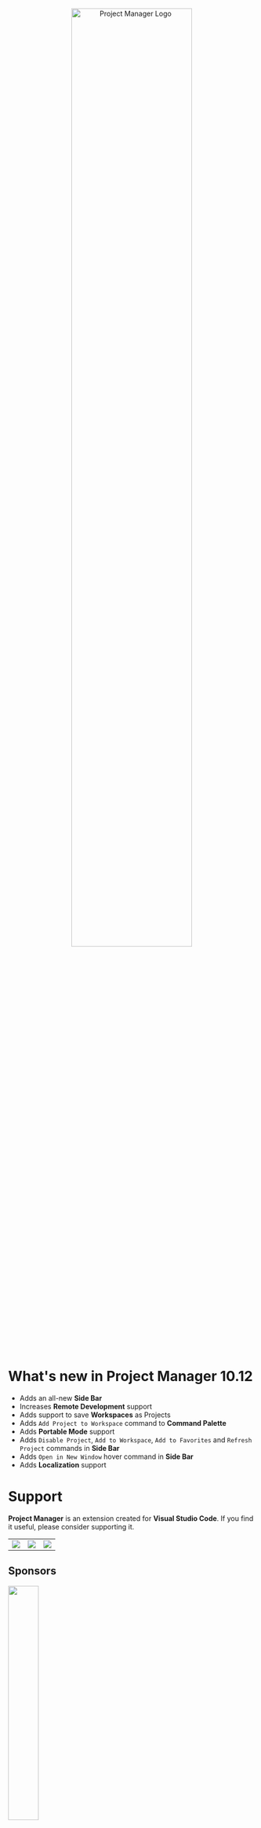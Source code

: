 <p align="center">
  <br />
  <a title="Learn more about Project Manager" href="http://github.com/alefragnani/vscode-project-manager"><img src="https://raw.githubusercontent.com/alefragnani/vscode-project-manager/master/images/vscode-project-manager-logo-readme.png" alt="Project Manager Logo" width="70%" /></a>
</p>

# What's new in Project Manager 10.12

* Adds an all-new **Side Bar**
* Increases **Remote Development** support
* Adds support to save **Workspaces** as Projects
* Adds `Add Project to Workspace` command to **Command Palette**
* Adds **Portable Mode** support
* Adds `Disable Project`, `Add to Workspace`, `Add to Favorites` and `Refresh Project` commands in **Side Bar**
* Adds `Open in New Window` hover command in **Side Bar**
* Adds **Localization** support

# Support

**Project Manager** is an extension created for **Visual Studio Code**. If you find it useful, please consider supporting it.

<table align="center" width="60%" border="0">
  <tr>
    <td>
      <a title="Paypal" href="https://www.paypal.com/cgi-bin/webscr?cmd=_donations&business=EP57F3B6FXKTU&lc=US&item_name=Alessandro%20Fragnani&item_number=vscode%20extensions&currency_code=USD&bn=PP%2dDonationsBF%3abtn_donate_SM%2egif%3aNonHosted"><img src="https://www.paypalobjects.com/en_US/i/btn/btn_donate_SM.gif"/></a>
    </td>
    <td>
      <a title="Paypal" href="https://www.paypal.com/cgi-bin/webscr?cmd=_donations&business=EP57F3B6FXKTU&lc=BR&item_name=Alessandro%20Fragnani&item_number=vscode%20extensions&currency_code=BRL&bn=PP%2dDonationsBF%3abtn_donate_SM%2egif%3aNonHosted"><img src="https://www.paypalobjects.com/pt_BR/i/btn/btn_donate_SM.gif"/></a>
    </td>
    <td>
      <a title="Patreon" href="https://www.patreon.com/alefragnani"><img src="https://raw.githubusercontent.com/alefragnani/oss-resources/master/images/button-become-a-patron-rounded-small.png"/></a>
    </td>
  </tr>
</table>

## Sponsors

<a title="Try CodeStream" href="https://sponsorlink.codestream.com/?utm_source=vscmarket&utm_campaign=projectmanager&utm_medium=banner"><img src="https://alt-images.codestream.com/codestream_logo_projectmanager.png" width="35%"/></a></br>
Discussing code is now as easy as highlighting a block and typing a comment right from your IDE. Take the pain out of code reviews and improve code quality.<br> <a title="Try CodeStream" href="https://sponsorlink.codestream.com/?utm_source=vscmarket&utm_campaign=projectmanager&utm_medium=banner">Try it free</a>

<br>

# Project Manager

It helps you to easily access your **projects**, no matter where they are located. _Don't miss those important projects anymore_. 

You can define your own **Projects** (also called **Favorites**), or choose for auto-detect **Git**, **Mercurial** or **SVN** repositories, **VSCode** folders, or **any** other folder.

Here are some of the features that **Project Manager** provides:

* Save any folder as a **Project**
* Save any workspace as a **Project**
* Auto-detect **Git**, **Mercurial** or **SVN** repositiories
* Open projects in the same or new window
* Identify _deleted/renamed_ projects
* A **Status Bar** which identifies the current project
* A dedicated **Side Bar**

# Features

## Available Commands

* `Project Manager: Save Project` Save the current folder/workspace as a new project
* `Project Manager: Edit Project` Edit your projects manually (`projects.json`)
* `Project Manager: List Projects to Open` List all saved/detected projects and pick one
* `Project Manager: List Projects to Open in New Window` List all saved/detected projects and pick one to be opened in New Window
* `Project Manager: Refresh Projects` Refresh the cached projects

## Manage your projects

### Save Project

You can save the current folder/workspace as a **Project** at any time. You just need to type its name. 

![Save](https://github.com/alefragnani/vscode-project-manager/raw/master/images/project-manager-save.png)

> It suggests a name to you _automatically_ :)
 
### Edit Projects

For easier customization of your project list, you can edit the `projects.json` file, directly inside **Code**. Just execute `Project Manager: Edit Projects` and the `projects.json` file is opened. Simple as this:

```json
[
    {
        "name": "Pascal MI",
        "rootPath": "c:\\PascalProjects\\pascal-menu-insight",
        "paths": [],
        "group": "",
        "enabled": true
    },
    {
        "name": "Bookmarks",
        "rootPath": "$home\\Documents\\GitHub\\vscode-bookmarks",
        "paths": [],
        "group": "",
        "enabled": true
    },
    {
        "name": "Numbered Bookmarks",
        "rootPath": "$home\\Documents\\GitHub\\vscode-numbered-bookmarks",
        "paths": [],
        "group": "",
        "enabled": false
    }
]
```

For now, only `name`, `rootPath`, and `enabled` fields are used.
> Use a special variable called `$home` while defining any `path`. It will be replaced by the HOME folder.

> Projects that are *not* `enabled` will be hidden from project listings until re-enabled.

> Be sure that the JSON file is well-formed. Otherwise, **Project Manager** will not be able to open it, and an error message like this should appear. In this case, you should use the `Open File` button to fix it.

![Corrupted](https://github.com/alefragnani/vscode-project-manager/raw/master/images/project-manager-edit-corrupted-projectsJson.png)

## Access 

### List Projects to Open

Shows your projects and select one to open.

### List Projects to Open in New Window

Just like **List Projects** but always opening in **New Window**.

## Keyboard Focused Users

If you are a keyboard focused user and uses _Vim like_ keyboard navigation, you can navigate thru the project list with your own keybindings. 

Just use the `when` clause `"inProjectManagerList"`, like:

```json
    {
        "key": "ctrl+j",
        "command": "workbench.action.quickOpenSelectNext",
        "when": "inProjectManagerList"
    }
```

## Available Settings

You can choose how your projects are sorted

* `Saved`: The order that you saved the projects
* `Name`: The name that you typed for the project
* `Path`: The full path of the project
* `Recent`: The recently used projects

```json
    "projectManager.sortList": "Name"
```

![List](https://github.com/alefragnani/vscode-project-manager/raw/master/images/project-manager-list-sort-by-name.png)

* Choose if the project list must be grouped by its _kind_ (**Favorites**, **Git**, **Mercurial**, **SVN** and **VS Code**).

```json
    "projectManager.groupList": true
```

* Should the current project be removed from the list? (`false` by default)

```json
    "projectManager.removeCurrentProjectFromList": true
```

* Should identify _invalid paths_ on project list? (`true` by default)

```json 
    "projectManager.checkInvalidPathsBeforeListing": false
```

* Filter Projects Through Full Path (`false` by default)

```json 
    "projectManager.filterOnFullPath": true
```

* Custom projects file (`projects.json`) location

If you intend to _share_ projects between  **Stable** and **Insider** installations, or if you store your settings in different locations (cloud services), you can indicate an _alternative_ location for the `projects.json` file.

```json
    "projectManager.projectsLocation": "C\\Users\\myUser\\AppData\\Roaming\\Code\\User"
```

* Automatic Detection of Projects (**Git** ![git](https://github.com/alefragnani/vscode-project-manager/raw/master/images/ico_git_branch.png), **Mercurial** ![git](https://github.com/alefragnani/vscode-project-manager/raw/master/images/ico_git_branch.png), **SVN** ![svn](https://github.com/alefragnani/vscode-project-manager/raw/master/images/ico_svn.png) and **VSCode** ![vscode](https://github.com/alefragnani/vscode-project-manager/raw/master/images/ico_file_code.png))

```json
    "projectManager.git.baseFolders": [
        "c:\\Projects\\code",
        "d:\\MoreProjects\\code-testing",
        "$home\\personal-coding"
    ]
```
> Define the folders which contains the projects

```json
    "projectManager.git.ignoredFolders": [
        "node_modules", 
        "out", 
        "typings", 
        "test"
    ],
```
> Define which folders should be ignored (inside the BaseFolders)

```json
    "projectManager.git.maxDepthRecursion": 4
```
> Define how deeps it should search for projects

* Cache automatically detected projects (`true` by default)

```json 
    "projectManager.cacheProjectsBetweenSessions": false
```

* Display the Project Name in Status Bar (`true` by default)

```json 
    "projectManager.showProjectNameInStatusBar": true
```

* Open projects in _New Window_ when clicking in status bar (`false` by default)

```json 
    "projectManager.openInNewWindowWhenClickingInStatusBar": true
```

* Indicates if the `New Window` command should open the project in current window, when empty (`always` by default)

  * `always`: Whenever you call the Open in New Window command, it will open in the current window, if empty"
  * `onlyUsingCommandPalette`: Only open in the current window if you use the Command Palette"
  * `onlyUsingSideBar`: Only open in the current window if you use the Side Bar"
  * `never`: Works as today. The Open in New Window command will always open in New Window

```json 
    "projectManager.openInCurrenWindowIfEmpty": "always"
```

## Side Bar

The **Projects** are now presented in its own **Side Bar**, giving you more free space in your Explorer view. You will have a few extra commands available:

* Open a project, simply clicking in the project item
* Open a project in a New Window, right clicking in the project item, or using the hover button
* Add a project to the current Workspace

![Side Bar](https://github.com/alefragnani/vscode-project-manager/raw/master/images/vscode-project-manager-side-bar.gif)

> If you don't want to see the **Project Manager** icon in the Activity Bar, right-click and uncheck it from the context menu. 

## Installation and Configuration

You should follow the official documentation to:

- [Install the extension](https://code.visualstudio.com/docs/editor/extension-gallery)
- [Modify its settings](https://code.visualstudio.com/docs/getstarted/settings)

# License

[MIT](https://github.com/alefragnani/vscode-project-manager/blob/master/LICENSE.md) &copy; Alessandro Fragnani
